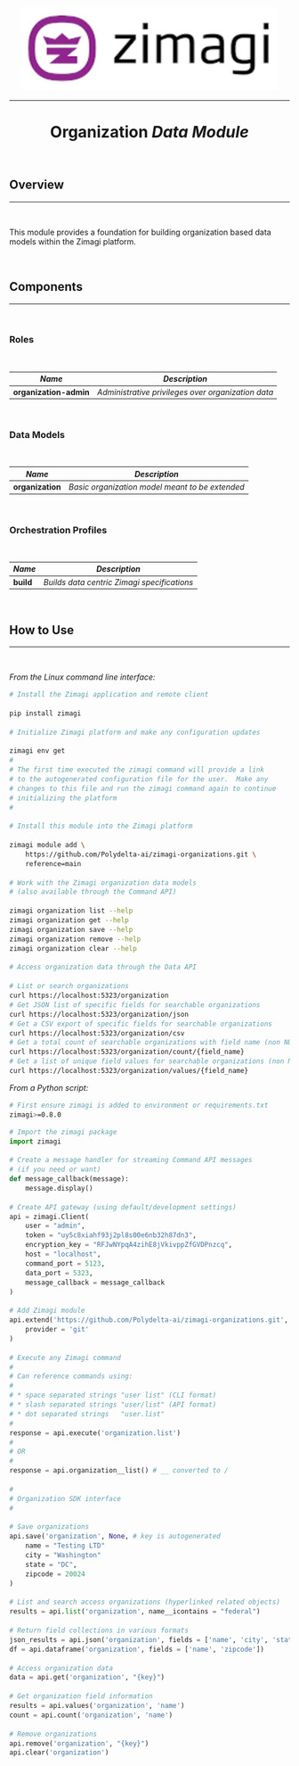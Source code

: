 <p align="center">
  <img width="460" height="150" src="assets/zimagi-logo.png">
</p>
<hr/>

<h1 align="center"><b>Organization</b> <i>Data Module</i></h1>
<br/>

## Overview
<hr/>
<br/>

This module provides a foundation for building organization based data models within the Zimagi platform.

<br/>

## Components
<hr/>
<br/>

### Roles
<br/>

| _Name_ | _Description_ |
| ---- | ----------- |
| **organization-admin** | _Administrative privileges over organization data_ |
<br/>

### Data Models
<br/>

| _Name_ | _Description_ |
| ---- | ----------- |
| **organization** | _Basic organization model meant to be extended_ |
<br/>

### Orchestration Profiles
<br/>

| _Name_ | _Description_ |
| ---- | ----------- |
| **build** | _Builds data centric Zimagi specifications_ |
<br/>

## How to Use
<hr/>
<br/>

_From the Linux command line interface:_

```bash
# Install the Zimagi application and remote client

pip install zimagi

# Initialize Zimagi platform and make any configuration updates

zimagi env get
#
# The first time executed the zimagi command will provide a link
# to the autogenerated configuration file for the user.  Make any
# changes to this file and run the zimagi command again to continue
# initializing the platform
#

# Install this module into the Zimagi platform

zimagi module add \
    https://github.com/Polydelta-ai/zimagi-organizations.git \
    reference=main

# Work with the Zimagi organization data models
# (also available through the Command API)

zimagi organization list --help
zimagi organization get --help
zimagi organization save --help
zimagi organization remove --help
zimagi organization clear --help

# Access organization data through the Data API

# List or search organizations
curl https://localhost:5323/organization
# Get JSON list of specific fields for searchable organizations
curl https://localhost:5323/organization/json
# Get a CSV export of specific fields for searchable organizations
curl https://localhost:5323/organization/csv
# Get a total count of searchable organizations with field name (non NULL)
curl https://localhost:5323/organization/count/{field_name}
# Get a list of unique field values for searchable organizations (non NULL)
curl https://localhost:5323/organization/values/{field_name}
```

_From a Python script:_

```bash
# First ensure zimagi is added to environment or requirements.txt
zimagi>=0.8.0
```

```python
# Import the zimagi package
import zimagi

# Create a message handler for streaming Command API messages
# (if you need or want)
def message_callback(message):
    message.display()

# Create API gateway (using default/development settings)
api = zimagi.Client(
    user = "admin",
    token = "uy5c8xiahf93j2pl8s00e6nb32h87dn3",
    encryption_key = "RFJwNYpqA4zihE8jVkivppZfGVDPnzcq",
    host = "localhost",
    command_port = 5123,
    data_port = 5323,
    message_callback = message_callback
)

# Add Zimagi module
api.extend('https://github.com/Polydelta-ai/zimagi-organizations.git', 'main',
    provider = 'git'
)

# Execute any Zimagi command
#
# Can reference commands using:
#
# * space separated strings "user list" (CLI format)
# * slash separated strings "user/list" (API format)
# * dot separated strings   "user.list"
#
response = api.execute('organization.list')
#
# OR
#
response = api.organization__list() # __ converted to /

#
# Organization SDK interface
#

# Save organizations
api.save('organization', None, # key is autogenerated
    name = "Testing LTD"
    city = "Washington"
    state = "DC",
    zipcode = 20024
)

# List and search access organizations (hyperlinked related objects)
results = api.list('organization', name__icontains = "federal")

# Return field collections in various formats
json_results = api.json('organization', fields = ['name', 'city', 'state'])
df = api.dataframe('organization', fields = ['name', 'zipcode'])

# Access organization data
data = api.get('organization', "{key}")

# Get organization field information
results = api.values('organization', 'name')
count = api.count('organization', 'name')

# Remove organizations
api.remove('organization', "{key}")
api.clear('organization')
```